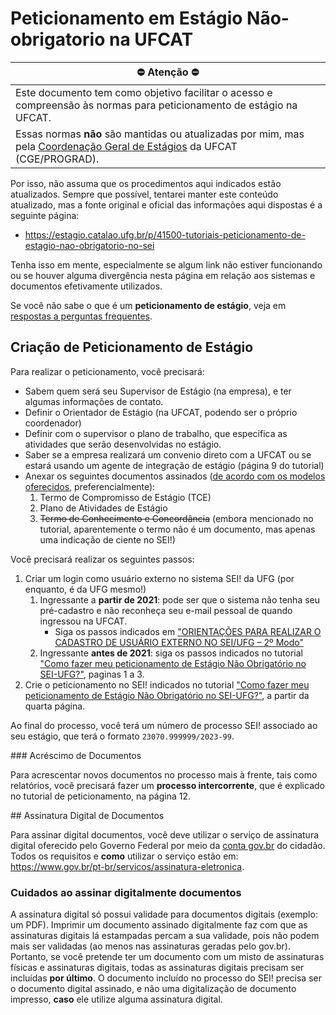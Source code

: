 # Peticionamento em Estágio Não-obrigatorio na UFCAT

| ⛔ Atenção ⛔ |
|---------|
| Este documento tem como objetivo facilitar o acesso e compreensão às normas para peticionamento de estágio na UFCAT. |
| Essas normas **não** são mantidas ou atualizadas por mim, mas pela [Coordenação Geral de Estágios](https://estagio.catalao.ufg.br/) da UFCAT (CGE/PROGRAD). |

Por isso, não assuma que os procedimentos aqui indicados estão atualizados. Sempre que possível, tentarei manter este conteúdo atualizado, mas a fonte original e oficial das informações aqui dispostas é a seguinte página: 

* <https://estagio.catalao.ufg.br/p/41500-tutoriais-peticionamento-de-estagio-nao-obrigatorio-no-sei>

Tenha isso em mente, especialmente se algum link não estiver funcionando ou se houver alguma divergência nesta página em relação aos sistemas e documentos efetivamente utilizados. 

Se você não sabe o que é um **peticionamento de estágio**, veja em [respostas a perguntas frequentes](/estagio/#faq).


## Criação de Peticionamento de Estágio

Para realizar o peticionamento, você precisará:

* Sabem quem será seu Supervisor de Estágio (na empresa), e ter algumas informações de contato.
* Definir o Orientador de Estágio (na UFCAT, podendo ser o próprio coordenador)
* Definir com o supervisor o plano de trabalho, que especifica as atividades que serão desenvolvidas no estágio.
* Saber se a empresa realizará um convenio direto com a UFCAT ou se estará usando um agente de integração de estágio (página 9 do tutorial)
* Anexar os seguintes documentos assinados ([de acordo com os modelos oferecidos](/estagio/#docs), preferencialmente):
  1. Termo de Compromisso de Estágio (TCE)
  2. Plano de Atividades de Estágio
  3. ~~Termo de Conhecimento e Concordância~~ (embora mencionado no tutorial, aparentemente o termo não é um documento, mas apenas uma indicação de ciente no SEI!)

Você precisará realizar os seguintes passos: 

1. Criar um login como usuário externo no sistema SEI! da UFG (por enquanto, é da UFG mesmo!)
   1. Ingressante a **partir de 2021**: pode ser que o sistema não tenha seu pré-cadastro e não reconheça seu e-mail pessoal de quando ingressou na UFCAT. 
      * Siga os passos indicados em ["ORIENTAÇÕES PARA REALIZAR O CADASTRO DE USUÁRIO EXTERNO NO SEI/UFG – 2º Modo"](https://estagio.catalao.ufg.br/p/41500-tutoriais-peticionamento-de-estagio-nao-obrigatorio-no-sei)
   2. Ingressante **antes de 2021**: siga os passos indicados no tutorial ["Como fazer meu peticionamento de Estágio Não Obrigatório no SEI-UFG?"](https://files.cercomp.ufg.br/weby/up/610/o/Orienta%C3%A7%C3%B5es_peticionamento_de_est%C3%A1gio_n%C3%A3o_obrigat%C3%B3rio_atualizado_28_abri.pdf), paginas 1 a 3.  
2. Crie o peticionamento no SEI! indicados no tutorial ["Como fazer meu peticionamento de Estágio Não Obrigatório no SEI-UFG?"](https://files.cercomp.ufg.br/weby/up/610/o/Orienta%C3%A7%C3%B5es_peticionamento_de_est%C3%A1gio_n%C3%A3o_obrigat%C3%B3rio_atualizado_28_abri.pdf), a partir da quarta página.

Ao final do processo, você terá um número de processo SEI! associado ao seu estágio, que terá o formato `23070.999999/2023-99`.

<a name="acrescimo-processo" />
### Acréscimo de Documentos 

Para acrescentar novos documentos no processo mais à frente, tais como relatórios, você precisará fazer um **processo intercorrente**, que é explicado no tutorial de peticionamento, na página 12.

<a name="assinatura" />
##  Assinatura Digital de Documentos

Para assinar digital documentos, você deve utilizar o serviço de assinatura digital oferecido pelo Governo Federal por meio da [conta gov.br](https://acesso.gov.br) do cidadão. Todos os requisitos e **como** utilizar o serviço estão em: <https://www.gov.br/pt-br/servicos/assinatura-eletronica>.

### Cuidados ao assinar digitalmente documentos

A assinatura digital só possui validade para documentos digitais (exemplo: um PDF). Imprimir um documento assinado digitalmente faz com que as assinaturas digitais lá estampadas percam a sua validade, pois não podem mais ser validadas (ao menos nas assinaturas geradas pelo gov.br). Portanto, se você pretende ter um documento com um misto de assinaturas físicas e assinaturas digitais, todas as assinaturas digitais precisam ser incluídas **por último**. O documento incluído no processo do SEI! precisa ser o documento digital assinado, e não uma digitalização de documento impresso, **caso** ele utilize alguma assinatura digital.

